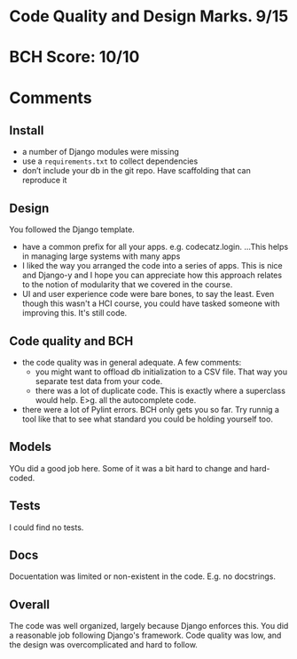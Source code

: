 # Code Quality and Design Marks.  9/15

# BCH Score: 10/10

# Comments

## Install
- a number of Django modules were missing
- use a  `requirements.txt` to collect dependencies
- don’t include your db in the git repo. Have scaffolding that can reproduce it

## Design 
You followed the Django template. 
- have a common prefix for all your apps. e.g. codecatz.login. ...This helps in managing large systems with many apps
- I liked the way you arranged the code into a series of apps. This is nice and Django-y and I hope you can appreciate how this approach relates to the notion of modularity that we covered in the course.
- UI and user experience code were bare bones, to say the least. Even though this wasn't a HCI course, you could have tasked someone with improving this. It's still code.


## Code quality and BCH 
- the code quality was in general adequate. A few comments:
    + you might want to offload db initialization to a CSV file. That way you separate test data from your code.    
    + there was a lot of duplicate code. This is exactly where a superclass would help. E>g. all the autocomplete code.
- there were a lot of Pylint errors. BCH only gets you so far. Try runnig a tool like that to see what standard you could be holding yourself too.

## Models 
YOu did a good job here. Some of it was a bit hard to change and hard-coded.

## Tests
I could find no tests.

## Docs
Docuentation was limited or non-existent in the code. E.g. no docstrings.

## Overall
The code was well organized, largely because Django enforces this. You did a reasonable job following Django's framework. Code quality was low, and the design was overcomplicated and hard to follow.
